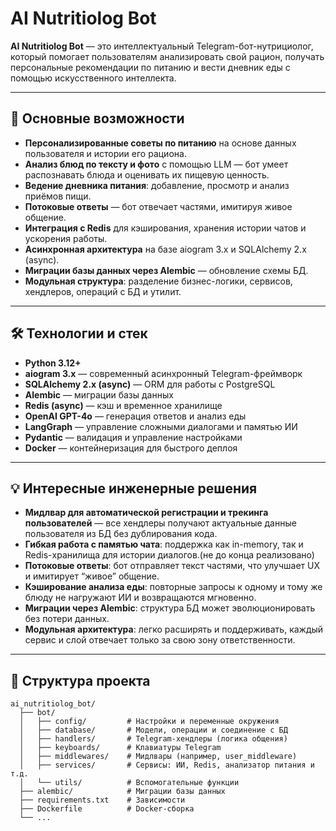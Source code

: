 # AI Nutritiolog Bot

**AI Nutritiolog Bot** — это интеллектуальный Telegram-бот-нутрициолог, который помогает пользователям анализировать свой рацион, получать персональные рекомендации по питанию и вести дневник еды с помощью искусственного интеллекта.

---

## 🚀 Основные возможности

- **Персонализированные советы по питанию** на основе данных пользователя и истории его рациона.
- **Анализ блюд по тексту и фото** с помощью LLM — бот умеет распознавать блюда и оценивать их пищевую ценность.
- **Ведение дневника питания**: добавление, просмотр и анализ приёмов пищи.
- **Потоковые ответы** — бот отвечает частями, имитируя живое общение.
- **Интеграция с Redis** для кэширования, хранения истории чатов и ускорения работы.
- **Асинхронная архитектура** на базе aiogram 3.x и SQLAlchemy 2.x (async).
- **Миграции базы данных через Alembic** — обновление схемы БД.
- **Модульная структура**: разделение бизнес-логики, сервисов, хендлеров, операций с БД и утилит.

---

## 🛠️ Технологии и стек

- **Python 3.12+**
- **aiogram 3.x** — современный асинхронный Telegram-фреймворк
- **SQLAlchemy 2.x (async)** — ORM для работы с PostgreSQL
- **Alembic** — миграции базы данных
- **Redis (async)** — кэш и временное хранилище
- **OpenAI GPT-4o** — генерация ответов и анализ еды
- **LangGraph** — управление сложными диалогами и памятью ИИ
- **Pydantic** — валидация и управление настройками
- **Docker** — контейнеризация для быстрого деплоя

---

## 💡 Интересные инженерные решения

- **Мидлвар для автоматической регистрации и трекинга пользователей** — все хендлеры получают актуальные данные пользователя из БД без дублирования кода.
- **Гибкая работа с памятью чата**: поддержка как in-memory, так и Redis-хранилища для истории диалогов.(не до конца реализовано)
- **Потоковые ответы**: бот отправляет текст частями, что улучшает UX и имитирует “живое” общение.
- **Кэширование анализа еды**: повторные запросы к одному и тому же блюду не нагружают ИИ и возвращаются мгновенно.
- **Миграции через Alembic**: структура БД может эволюционировать без потери данных.
- **Модульная архитектура**: легко расширять и поддерживать, каждый сервис и слой отвечает только за свою зону ответственности.

---

## 📂 Структура проекта

```
ai_nutritiolog_bot/
  ├── bot/
  │   ├── config/         # Настройки и переменные окружения
  │   ├── database/       # Модели, операции и соединение с БД
  │   ├── handlers/       # Telegram-хендлеры (логика общения)
  │   ├── keyboards/      # Клавиатуры Telegram
  │   ├── middlewares/    # Мидлвары (например, user_middleware)
  │   ├── services/       # Сервисы: ИИ, Redis, анализатор питания и т.д.
  │   └── utils/          # Вспомогательные функции
  ├── alembic/            # Миграции базы данных
  ├── requirements.txt    # Зависимости
  ├── Dockerfile          # Docker-сборка
  └── ...
```